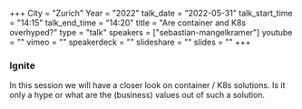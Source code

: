 +++
City = "Zurich"
Year = "2022"
talk_date = "2022-05-31"
talk_start_time = "14:15"
talk_end_time = "14:20"
title = "Are container and K8s overhyped?"
type = "talk"
speakers = ["sebastian-mangelkramer"]
youtube = ""
vimeo = ""
speakerdeck = ""
slideshare = ""
slides = ""
+++

### Ignite

In this session we will have a closer look on container / K8s solutions. Is it only a hype or what are the (business) values out of such a solution.